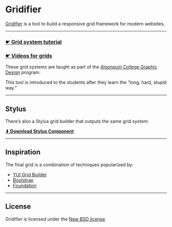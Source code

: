 # Gridifier

[Gridifier](http://tjb.io/grids) is a tool to build a responsive grid framework for modern websites.

---

### [☛ Grid system tutorial](https://github.com/algonquindesign/html-css/tree/master/grids)

### [☛ Videos for grids](https://www.youtube.com/playlist?list=PLWjCJDeWfDdeUChfM6TV2U7jzQVRjsu60)

These grid systems are taught as part of the [Algonquin College Graphic Design](http://algonquindesign.ca) program.

This tool is introduced to the students after they learn the “long, hard, stupid way.”

---

## Stylus

There’s also a Stylus grid builder that outputs the same grid system:

**[⬇ Download Stylus Component](https://gist.github.com/thomasjbradley/7186573)**

---

## Inspiration

The final grid is a combination of techniques popularized by:

- [YUI Grid Builder](http://yui.github.io/gridbuilder/)
- [Bootstrap](http://getbootstrap.com/)
- [Foundation](http://foundation.zurb.com/)

---

## License

Gridifier is licensed under the [New BSD license](LICENSE.txt).
